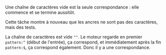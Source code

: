 Une chaîne de caractères vide est la seule correspondance : elle commence et se termine aussitôt.

Cette tâche montre à nouveau que les ancres ne sont pas des caractères, mais des tests.

La chaîne de caractères est vide `""`.
Le moteur regarde en premier `pattern:^` (début de l'entrée), ça correspond, et immédiatement après la fin `pattern:$`, ça correspond également.
Donc il y a une correspondance.
